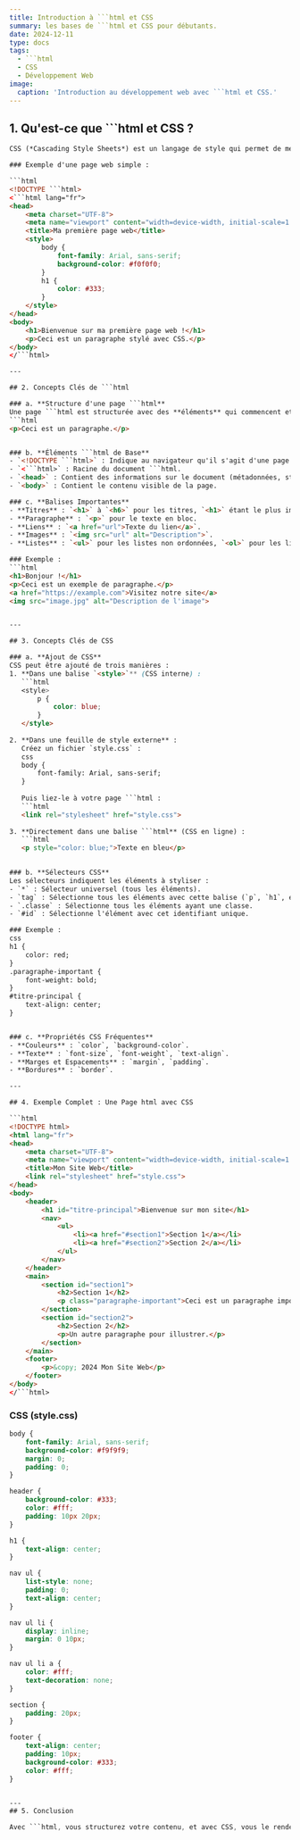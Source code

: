 ```yaml
---
title: Introduction à ```html et CSS
summary: les bases de ```html et CSS pour débutants.
date: 2024-12-11
type: docs
tags:
  - ```html
  - CSS
  - Développement Web
image:
  caption: 'Introduction au développement web avec ```html et CSS.'
---
```


## 1. Qu'est-ce que ```html et CSS ?

```html (*HyperText Markup Language*) est un langage de balisage utilisé pour structurer le contenu d'une page web.  
CSS (*Cascading Style Sheets*) est un langage de style qui permet de mettre en forme et de styliser les éléments ```html.

### Exemple d'une page web simple :

```html
<!DOCTYPE ```html>
<```html lang="fr">
<head>
    <meta charset="UTF-8">
    <meta name="viewport" content="width=device-width, initial-scale=1.0">
    <title>Ma première page web</title>
    <style>
        body {
            font-family: Arial, sans-serif;
            background-color: #f0f0f0;
        }
        h1 {
            color: #333;
        }
    </style>
</head>
<body>
    <h1>Bienvenue sur ma première page web !</h1>
    <p>Ceci est un paragraphe stylé avec CSS.</p>
</body>
</```html>

---

## 2. Concepts Clés de ```html

### a. **Structure d'une page ```html**
Une page ```html est structurée avec des **éléments** qui commencent et se terminent par des balises. Exemple :
```html
<p>Ceci est un paragraphe.</p>


### b. **Éléments ```html de Base**
- `<!DOCTYPE ```html>` : Indique au navigateur qu'il s'agit d'une page ```html5.
- `<```html>` : Racine du document ```html.
- `<head>` : Contient des informations sur le document (métadonnées, styles).
- `<body>` : Contient le contenu visible de la page.

### c. **Balises Importantes**
- **Titres** : `<h1>` à `<h6>` pour les titres, `<h1>` étant le plus important.
- **Paragraphe** : `<p>` pour le texte en bloc.
- **Liens** : `<a href="url">Texte du lien</a>`.
- **Images** : `<img src="url" alt="Description">`.
- **Listes** : `<ul>` pour les listes non ordonnées, `<ol>` pour les listes ordonnées.

### Exemple :
```html
<h1>Bonjour !</h1>
<p>Ceci est un exemple de paragraphe.</p>
<a href="https://example.com">Visitez notre site</a>
<img src="image.jpg" alt="Description de l'image">


---

## 3. Concepts Clés de CSS

### a. **Ajout de CSS**
CSS peut être ajouté de trois manières :
1. **Dans une balise `<style>`** (CSS interne) :
   ```html
   <style>
       p {
           color: blue;
       }
   </style>
   
2. **Dans une feuille de style externe** :
   Créez un fichier `style.css` :
   css
   body {
       font-family: Arial, sans-serif;
   }
   
   Puis liez-le à votre page ```html :
   ```html
   <link rel="stylesheet" href="style.css">
   
3. **Directement dans une balise ```html** (CSS en ligne) :
   ```html
   <p style="color: blue;">Texte en bleu</p>
   

### b. **Sélecteurs CSS**
Les sélecteurs indiquent les éléments à styliser :
- `*` : Sélecteur universel (tous les éléments).
- `tag` : Sélectionne tous les éléments avec cette balise (`p`, `h1`, etc.).
- `.classe` : Sélectionne tous les éléments ayant une classe.
- `#id` : Sélectionne l'élément avec cet identifiant unique.

### Exemple :
css
h1 {
    color: red;
}
.paragraphe-important {
    font-weight: bold;
}
#titre-principal {
    text-align: center;
}


### c. **Propriétés CSS Fréquentes**
- **Couleurs** : `color`, `background-color`.
- **Texte** : `font-size`, `font-weight`, `text-align`.
- **Marges et Espacements** : `margin`, `padding`.
- **Bordures** : `border`.

---

## 4. Exemple Complet : Une Page html avec CSS

```html
<!DOCTYPE html>
<html lang="fr">
<head>
    <meta charset="UTF-8">
    <meta name="viewport" content="width=device-width, initial-scale=1.0">
    <title>Mon Site Web</title>
    <link rel="stylesheet" href="style.css">
</head>
<body>
    <header>
        <h1 id="titre-principal">Bienvenue sur mon site</h1>
        <nav>
            <ul>
                <li><a href="#section1">Section 1</a></li>
                <li><a href="#section2">Section 2</a></li>
            </ul>
        </nav>
    </header>
    <main>
        <section id="section1">
            <h2>Section 1</h2>
            <p class="paragraphe-important">Ceci est un paragraphe important.</p>
        </section>
        <section id="section2">
            <h2>Section 2</h2>
            <p>Un autre paragraphe pour illustrer.</p>
        </section>
    </main>
    <footer>
        <p>&copy; 2024 Mon Site Web</p>
    </footer>
</body>
</```html>
```


### CSS (style.css)
```css
body {
    font-family: Arial, sans-serif;
    background-color: #f9f9f9;
    margin: 0;
    padding: 0;
}

header {
    background-color: #333;
    color: #fff;
    padding: 10px 20px;
}

h1 {
    text-align: center;
}

nav ul {
    list-style: none;
    padding: 0;
    text-align: center;
}

nav ul li {
    display: inline;
    margin: 0 10px;
}

nav ul li a {
    color: #fff;
    text-decoration: none;
}

section {
    padding: 20px;
}

footer {
    text-align: center;
    padding: 10px;
    background-color: #333;
    color: #fff;
}


---
## 5. Conclusion

Avec ```html, vous structurez votre contenu, et avec CSS, vous le rendez visuellement attrayant. Pratiquez en créant vos propres pages, et testez différentes propriétés CSS pour explorer tout le potentiel du développement web.
